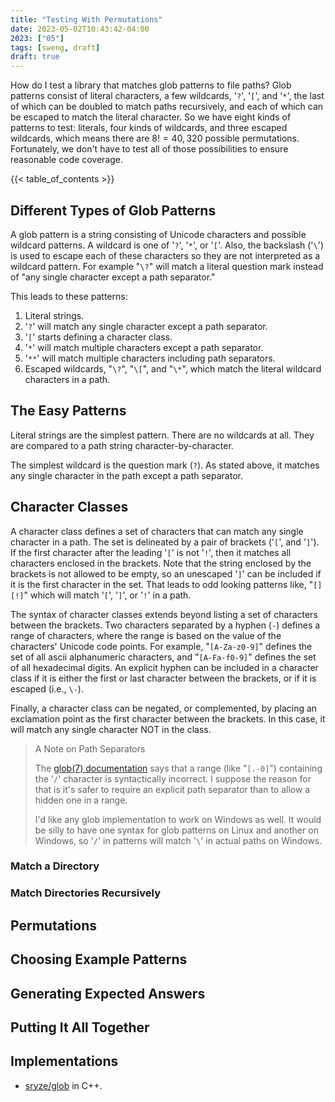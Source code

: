 ```yaml
---
title: "Testing With Permutations"
date: 2023-05-02T10:43:42-04:00
2023: ["05"]
tags: [sweng, draft]
draft: true
---
```

How do I test a library that matches glob patterns to file paths? Glob patterns consist of literal characters, a few wildcards, '`?`', '`[`', and '`*`', the last of which can be doubled to match paths recursively, and each of which can be escaped to match the literal character. So we have eight kinds of patterns to test: literals, four kinds of wildcards, and three escaped wildcards, which means there are $8! = 40,320$ possible permutations. Fortunately, we don't have to test all of those possibilities to ensure reasonable code coverage.
<!--more-->
{{< table_of_contents >}}

## Different Types of Glob Patterns

A glob pattern is a string consisting of Unicode characters and possible wildcard patterns. A wildcard is one of '`?`', '`*`', or '`[`'. Also, the backslash ('`\`') is used to escape each of these characters so they are not interpreted as a wildcard pattern. For example "`\?`" will match a literal question mark instead of "any single character except a path separator."

This leads to these patterns:

1. Literal strings.
2. '`?`' will match any single character except a path separator.
3. '`[`' starts defining a character class.
4. '`*`' will match multiple characters except a path separator.
5. '`**`' will match multiple characters including path separators.
6. Escaped wildcards, "`\?`", "`\[`", and "`\*`", which match the literal wildcard characters in a path.

## The Easy Patterns

Literal strings are the simplest pattern. There are no wildcards at all. They are compared to a path string character-by-character.

The simplest wildcard is the question mark (`?`). As stated above, it matches any single character in the path except a path separator.

## Character Classes

A character class defines a set of characters that can match any single character in a path. The set is delineated by a pair of brackets ('`[`', and '`]`'). If the first character after the leading '`[`' is not '`!`', then it matches all characters enclosed in the brackets. Note that the string enclosed by the brackets is not allowed to be empty, so an unescaped '`]`' can be included if it is the first character in the set. That leads to odd looking patterns like, "`[][!]`" which will match '`[`', '`]`', or '`!`' in a path.

The syntax of character classes extends beyond listing a set of characters between the brackets. Two characters separated by a hyphen (`-`) defines a range of characters, where the range is based on the value of the characters' Unicode code points. For example, "`[A-Za-z0-9]`" defines the set of all ascii alphanumeric characters, and "`[A-Fa-f0-9]`" defines the set of all hexadecimal digits. An explicit hyphen can be included in a character class if it is either the first or last character between the brackets, or if it is escaped (i.e., `\-`).

Finally, a character class can be negated, or complemented, by placing an exclamation point as the first character between the brackets. In this case, it will match any single character NOT in the class.

> A Note on Path Separators
>
> The [glob(7) documentation](https://man7.org/linux/man-pages/man7/glob.7.html) says that a range (like "`[.-0]`") containing the '`/`' character is syntactically incorrect. I suppose the reason for that is it's safer to require an explicit path separator than to allow a hidden one in a range.
>
> I'd like any glob implementation to work on Windows as well. It would be silly to have one syntax for glob patterns on Linux and another on Windows, so '`/`' in patterns will match '`\`' in actual paths on Windows.


### Match a Directory

### Match Directories Recursively

## Permutations

## Choosing Example Patterns

## Generating Expected Answers

## Putting It All Together

## Implementations

- [sryze/glob](https://github.com/sryze/glob) in C++.
